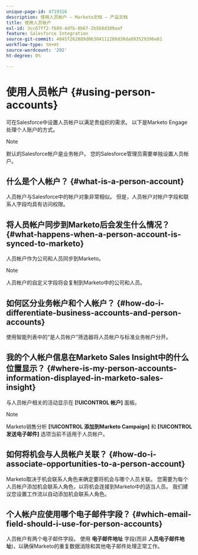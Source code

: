 ```yaml
---
unique-page-id: 4719316
description: 使用人员帐户 — Marketo文档 — 产品文档
title: 使用人员帐户
exl-id: 3cc67ff2-f689-4dfb-8b67-2b5b8d389aaf
feature: Salesforce Integration
source-git-commit: 4045f262889d06304111288d30da893529396e81
workflow-type: tm+mt
source-wordcount: '292'
ht-degree: 0%

---
```


# 使用人员帐户 {#using-person-accounts}

可在Salesforce中设置人员帐户以满足贵组织的需求。 以下是Marketo Engage处理个人账户的方式。

>[!NOTE]
>
>默认的Salesforce帐户是业务帐户。 您的Salesforce管理员需要单独设置人员帐户。

## 什么是个人帐户？ {#what-is-a-person-account}

人员帐户与Salesforce中的帐户对象非常相似。 但是，人员帐户对帐户字段和联系人字段均具有访问权限。

## 将人员帐户同步到Marketo后会发生什么情况？ {#what-happens-when-a-person-account-is-synced-to-marketo}

人员帐户作为公司和人员同步到Marketo。

>[!NOTE]
>
>人员帐户的自定义字段将会复制到Marketo中的公司和人员。

## 如何区分业务帐户和个人帐户？ {#how-do-i-differentiate-business-accounts-and-person-accounts}

使用智能列表中的“是人员帐户”筛选器将人员帐户与标准业务帐户分开。

## 我的个人帐户信息在Marketo Sales Insight中的什么位置显示？ {#where-is-my-person-accounts-information-displayed-in-marketo-sales-insight}

与人员帐户相关的活动显示在 **[!UICONTROL 帐户]** 面板。

>[!NOTE]
>
>Marketo销售分析 **[!UICONTROL 添加到Marketo Campaign]** 和 **[!UICONTROL 发送电子邮件]** 选项当前不适用于人员帐户。

## 如何将机会与人员帐户关联？ {#how-do-i-associate-opportunities-to-a-person-account}

Marketo取决于机会联系人角色来确定要将机会与哪个人员关联。 您需要为每个人员帐户添加机会联系人角色，以将机会连接到Marketo中的适当人员。 我们建议您设置工作流以自动添加机会联系人角色。

## 个人帐户应使用哪个电子邮件字段？ {#which-email-field-should-i-use-for-person-accounts}

人员帐户有两个电子邮件字段。 使用 **电子邮件地址** 字段(而非 **人员电子邮件地址**)，以确保Marketo的重复数据消除和其他电子邮件处理正常工作。
